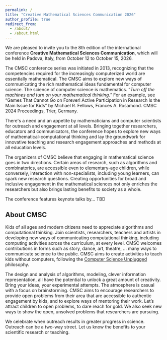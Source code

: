 ```yaml
---
permalink: /
title: "Creative Mathematical Sciences Communication 2026"
author_profile: true
redirect_from: 
  - /about/
  - /about.html
---
```


We are pleased to invite you to the 8th edition of the international conference **Creative Mathematical Sciences Communication**, which will be held in Padova, Italy, from October 12 to October 15, 2026.

The CMSC conference series was initiated in 2013, recognizing that the competencies required for the increasingly computerized world are essentially mathematical. The CMSC aims to explore new ways of communicating the rich mathematical ideas fundamental for computer science.  The science of computer science is mathematics.  “*Turn off the machines and turn on your mathematical thinking.*” For an example, see “Games That Cannot Go on Forever! Active Participation in Research Is the Main Issue for Kids” by Michael R. Fellows, Frances A. Rosamond. CMSC 2024 Proceedings, Trier, Germany.
 
There's a need and an appetite by mathematicians and computer scientists for outreach and engagement at all levels. Bringing together researchers, educators and communicators, the conference hopes to explore new ways of mathematical-computational thinking and lay the groundwork for innovative teaching and research engagement approaches and methods at all education levels. 
 
The organizers of CMSC believe that engaging in mathematical science goes in two directions. Certain areas of research, such as algorithms and combinatorics, are accessible even to elementary-age children, while conversely, interaction with non-specialists, including young learners, can spark new research questions.  Creating opportunities for broad and inclusive engagement in the mathematical sciences not only enriches the researchers but also brings lasting benefits to society as a whole. 
 
The conference features keynote talks by... TBD


## About CMSC

Kids of all ages and modern citizens need to appreciate algorithms and computational thinking. Join scientists, researchers, teachers and artists in developing new ways of communicating computational thinking, including computing activities across the curriculum, at every level. CMSC welcomes contributions in forms such as story, dance, art, theatre,  … many ways to communicate science to the public.
CMSC aims to create activities to teach kids without computers, following the [Computer Science Unplugged](www.csunplugged.org) philosophy.

The design and analysis of algorithms, modeling, clever information representation, all have the potential to unlock a great amount of creativity. Bring your ideas, your experimental attempts. The atmosphere is casual with a focus on brainstorming.
CMSC aims to encourage researchers to provide open problems from their area that are accessible to authentic engagement by kids, and to explore ways of mentoring their work. Let’s attract children to open problems, to dare reach for gold. We also seek new ways to show the open, unsolved problems that researchers are pursuing.

We celebrate when outreach results in greater progress in science. Outreach can be a two-way street. Let us know the benefits to your scientific research or teaching.